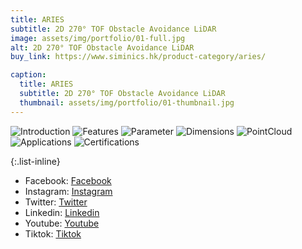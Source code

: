 ```yaml
---
title: ARIES
subtitle: 2D 270° TOF Obstacle Avoidance LiDAR 
image: assets/img/portfolio/01-full.jpg
alt: 2D 270° TOF Obstacle Avoidance LiDAR 
buy_link: https://www.siminics.hk/product-category/aries/

caption:
  title: ARIES
  subtitle: 2D 270° TOF Obstacle Avoidance LiDAR 
  thumbnail: assets/img/portfolio/01-thumbnail.jpg
---
```


![Introduction](assets/img/aries/ariesintro.png)
![Features](assets/img/aries/ariesfeature.png)
![Parameter](assets/img/aries/ariesfeature.png)
![Dimensions](assets/img/aries/ariesdimensions.png)
![PointCloud](assets/img/aries/ariespoint.jpg)
![Applications](assets/img/aries/ariesapplications.jpg)
![Certifications](assets/img/pavo/certification.png)

{:.list-inline}
- Facebook: [Facebook](https://facebook.com/siminics)
- Instagram: [Instagram](https://instagram.com/siminics_shop)
- Twitter: [Twitter](https://x.com/siminics_shop)
- Linkedin: [Linkedin](https://linkedin.com/company/siminics)
- Youtube: [Youtube](https://youtube.com/@siminics)
- Tiktok: [Tiktok](https://tiktok.com/siminics)